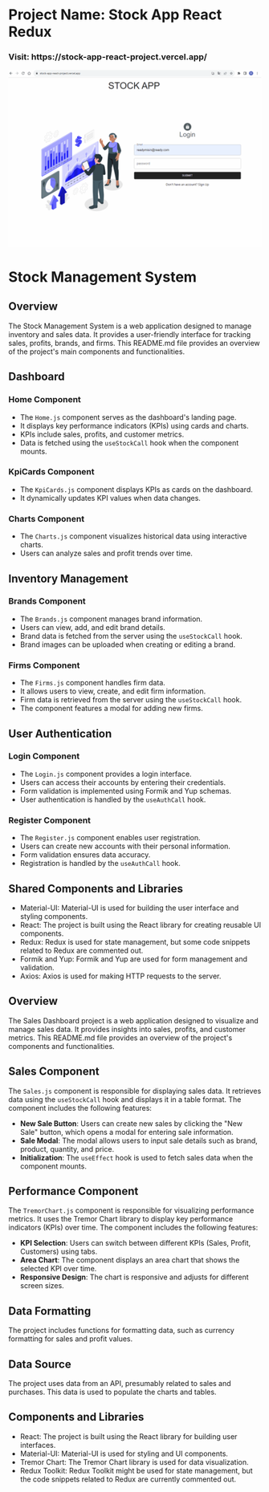 # Project Name: Stock App React Redux
<h3>Visit: https://stock-app-react-project.vercel.app/</h3>

<img alt="alt_text" src="./stockapp.gif"/>


# Stock Management System

## Overview
The Stock Management System is a web application designed to manage inventory and sales data. It provides a user-friendly interface for tracking sales, profits, brands, and firms. This README.md file provides an overview of the project's main components and functionalities.

## Dashboard
### Home Component
- The `Home.js` component serves as the dashboard's landing page.
- It displays key performance indicators (KPIs) using cards and charts.
- KPIs include sales, profits, and customer metrics.
- Data is fetched using the `useStockCall` hook when the component mounts.

### KpiCards Component
- The `KpiCards.js` component displays KPIs as cards on the dashboard.
- It dynamically updates KPI values when data changes.

### Charts Component
- The `Charts.js` component visualizes historical data using interactive charts.
- Users can analyze sales and profit trends over time.

## Inventory Management
### Brands Component
- The `Brands.js` component manages brand information.
- Users can view, add, and edit brand details.
- Brand data is fetched from the server using the `useStockCall` hook.
- Brand images can be uploaded when creating or editing a brand.

### Firms Component
- The `Firms.js` component handles firm data.
- It allows users to view, create, and edit firm information.
- Firm data is retrieved from the server using the `useStockCall` hook.
- The component features a modal for adding new firms.

## User Authentication
### Login Component
- The `Login.js` component provides a login interface.
- Users can access their accounts by entering their credentials.
- Form validation is implemented using Formik and Yup schemas.
- User authentication is handled by the `useAuthCall` hook.

### Register Component
- The `Register.js` component enables user registration.
- Users can create new accounts with their personal information.
- Form validation ensures data accuracy.
- Registration is handled by the `useAuthCall` hook.

## Shared Components and Libraries
- Material-UI: Material-UI is used for building the user interface and styling components.
- React: The project is built using the React library for creating reusable UI components.
- Redux: Redux is used for state management, but some code snippets related to Redux are commented out.
- Formik and Yup: Formik and Yup are used for form management and validation.
- Axios: Axios is used for making HTTP requests to the server.


## Overview
The Sales Dashboard project is a web application designed to visualize and manage sales data. It provides insights into sales, profits, and customer metrics. This README.md file provides an overview of the project's components and functionalities.

## Sales Component
The `Sales.js` component is responsible for displaying sales data. It retrieves data using the `useStockCall` hook and displays it in a table format. The component includes the following features:

- **New Sale Button**: Users can create new sales by clicking the "New Sale" button, which opens a modal for entering sale information.
- **Sale Modal**: The modal allows users to input sale details such as brand, product, quantity, and price.
- **Initialization**: The `useEffect` hook is used to fetch sales data when the component mounts.

## Performance Component
The `TremorChart.js` component is responsible for visualizing performance metrics. It uses the Tremor Chart library to display key performance indicators (KPIs) over time. The component includes the following features:

- **KPI Selection**: Users can switch between different KPIs (Sales, Profit, Customers) using tabs.
- **Area Chart**: The component displays an area chart that shows the selected KPI over time.
- **Responsive Design**: The chart is responsive and adjusts for different screen sizes.

## Data Formatting
The project includes functions for formatting data, such as currency formatting for sales and profit values.

## Data Source
The project uses data from an API, presumably related to sales and purchases. This data is used to populate the charts and tables.

## Components and Libraries
- React: The project is built using the React library for building user interfaces.
- Material-UI: Material-UI is used for styling and UI components.
- Tremor Chart: The Tremor Chart library is used for data visualization.
- Redux Toolkit: Redux Toolkit might be used for state management, but the code snippets related to Redux are currently commented out.


